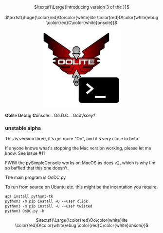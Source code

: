 <p width="100%" align="center">$\textsf{\Large{Introducing version 3 of the }}$<br>&nbsp<br>$\textsf{\huge{\color{red}Oo\color{white}lite \color{red}D\color{white}ebug \color{red}C\color{white}onsole}}$</p><p width="100%" align="center"><img width="256" height="256" src="images/OoJSC256x256.png" /></p>

<!--

OoDC
Version 3 of the Oolite Debug Console

 -->

**Oo**lite **D**ebug **C**onsole... Oo.D.C... Oodyssey?

### unstable alpha

This is version three, it's got more "Oo", and it's very close to beta.

If anyone knows what's stopping the Mac version working, please let me know. See issue #11

FWIW the pySimpleConsole works on MacOS as does v2, which is why I'm so baffled that this one doesn't.

The main program is OoDC.py

To run from source on Ubuntu etc. this might be the incantation you require.
```
apt install python3-tk
python3 -m pip install -U --user click
python3 -m pip install -U --user twisted
python3 OoDC.py -h
```
<p width="100%" align="center">$\textsf{\Large{\color{red}Oo\color{white}lite \color{red}D\color{white}ebug \color{red}C\color{white}onsole}}$</p>
